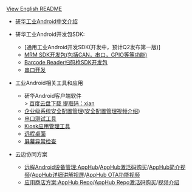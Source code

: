 [View English README](https://github.com/AIM-Android/overview/blob/main/README.md)

* [研华工业Android中文介绍]( https://github.com/AIM-Android/overview/wiki/%E7%A0%94%E5%8D%8E%E5%B7%A5%E4%B8%9AAndroid%E6%96%B9%E6%A1%88)

*  研华工业Android开发包SDK:
    -   [通用工业Android开发SDK(开发中，预计Q2发布第一版)]
    -   [MRM SDK开发包(包括CAN，串口，GPIO等等功能)](https://github.com/AIM-Android/MrmSdk)
    -   [Barcode Reader扫码枪SDK开发包](https://github.com/AIM-Android/ScannerWedgeSample)
    -   [串口开发](https://github.com/kongqw/AndroidSerialPort)
 
 * 工业Android相关工具和应用
    -   研华Android客户端软件<br>
            >  [百度云盘下载 提取码：xian](https://pan.baidu.com/s/14powWT7NG_9yNEFLUC_3sQ) <br> 
    -   [企业级系统安全配置管理](https://github.com/AIM-Android/overview/wiki/%E7%A0%94%E5%8D%8E%E5%B7%A5%E4%B8%9AAndroid%E6%96%B9%E6%A1%88#32%E4%BC%81%E4%B8%9A%E7%BA%A7%E5%AE%89%E5%85%A8%E9%85%8D%E7%BD%AE%E7%AE%A1%E7%90%86)([安全配置管理视频介绍](https://www.bilibili.com/video/BV1fT4y1a7s1/))
    -   [串口测试工具](https://github.com/AIM-Android/overview/wiki/%E7%A0%94%E5%8D%8E%E5%B7%A5%E4%B8%9AAndroid%E6%96%B9%E6%A1%88#36%E4%B8%B2%E5%8F%A3%E6%B5%8B%E8%AF%95%E5%B7%A5%E5%85%B7)
    -   [Kiosk应用管理工具](https://github.com/AIM-Android/KioskManager/blob/main/READ_ZH.md)
    -   [远程桌面](https://github.com/AIM-Android/overview/wiki/%E7%A0%94%E5%8D%8E%E5%B7%A5%E4%B8%9AAndroid%E6%96%B9%E6%A1%88#34%E8%BF%9C%E7%A8%8B%E6%A1%8C%E9%9D%A2)
    -   [屏幕异常检查](https://github.com/AIM-Android/overview/wiki/%E7%A0%94%E5%8D%8E%E5%B7%A5%E4%B8%9AAndroid%E6%96%B9%E6%A1%88#35%E5%B1%8F%E5%B9%95%E5%BC%82%E5%B8%B8%E6%A3%80%E6%B5%8B)

  * 云边协同方案
    -   [远程Android设备管理:AppHub](https://docs.wise-paas.advantech.com.cn/zh-cn/Guides_and_API_References/ApplicationServices/1611826936336928113/1613468986148692729)/[AppHub激活码购买](https://wise-iot.advantech.com.cn/zh-cn/marketplace/product/advantech.wise-paas-apphub/pricing-details)/[AppHub简介视频](https://www.bilibili.com/video/BV1WP4y177xL)/[AppHub详细讲解视屏](https://www.bilibili.com/video/BV1RP4y147gH)/[AppHub OTA功能视频](https://www.bilibili.com/video/BV1zu411D7gF)
    -   [应用商店方案:AppHub Repo](https://docs.wise-paas.advantech.com.cn/zh-cn/Guides_and_API_References/ApplicationServices/1611826936336928113/1613469269483084392)/[AppHub Repo激活码购买](https://wise-iot.advantech.com.cn/zh-cn/marketplace/product/advantech.wise-paas-apphub/pricing-details)/[视频介绍](https://www.bilibili.com/video/BV1aF411p721)
